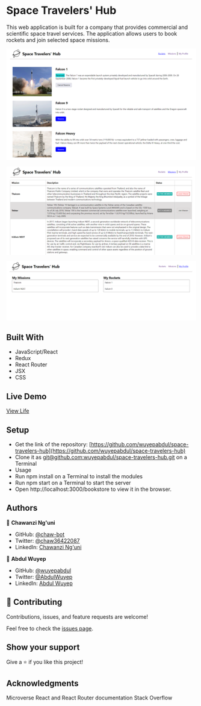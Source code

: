 # Space Travelers' Hub
This web application is built for a company that provides commercial and scientific space travel services. The application allows users to book rockets and join selected space missions.

![Rockets Page](./src/images/Screenshot1.png)

![Missions Page](./src/images/Screenshot2.png)

![My Profile Page](./src/images/Screenshot3.png)

## Built With
- JavaScript/React
- Redux
- React Router
- JSX
- CSS

## Live Demo

[View Life](https://duls-travelers-hub.herokuapp.com/)
  
## Setup
- Get the link of the repository: [https://github.com/wuyepabdul/space-travelers-hub](https://github.com/wuyepabdul/space-travelers-hub)
- Clone it as [git@github.com:wuyepabdul/space-travelers-hub.git](git@github.com:wuyepabdul/space-travelers-hub.git) on a Terminal
- Usage
- Run npm install on a Terminal to install the modules
- Run npm start on a Terminal to start the server
- Open http://localhost:3000/bookstore to view it in the browser.
  
## Authors

👤 **Chawanzi Ng'uni**

- GitHub: [@chaw-bot](https://github.com/chaw-bot)
- Twitter: [@chaw36422087](https://twitter.com/chaw36422087)
- LinkedIn: [Chawanzi Ng'uni](https://www.linkedin.com/in/chawanzi-ng-uni-449328212/)

👤 **Abdul Wuyep**

- GitHub: [@wuyepabdul](https://github.com/wuyepabdul)
- Twitter: [@AbdulWuyep](https://twitter.com/AbdulWuyep)
- LinkedIn: [Abdul Wuyep](https://www.linkedin.com/in/abdul-wuyep/)

## 🤝 Contributing

Contributions, issues, and feature requests are welcome!

Feel free to check the [issues page](https://github.com/wuyepabdul/space-travelers-hub/issues).

## Show your support

Give a ⭐️ if you like this project!

## Acknowledgments
Microverse
React and React Router documentation
Stack Overflow
